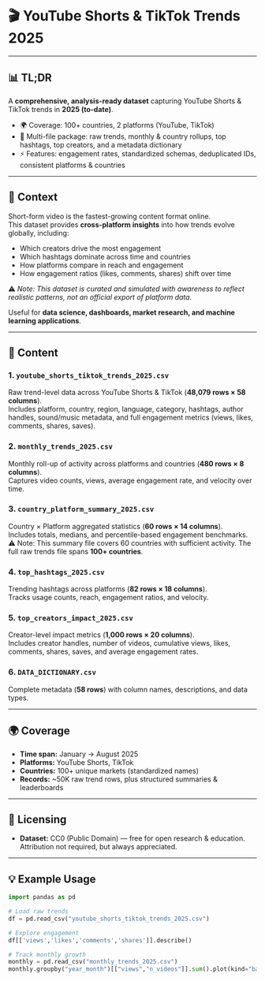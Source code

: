 # 🎬 YouTube Shorts & TikTok Trends 2025  

---

## 📊 TL;DR  
A **comprehensive, analysis-ready dataset** capturing YouTube Shorts & TikTok trends in **2025 (to-date)**.  

- 🌍 Coverage: 100+ countries, 2 platforms (YouTube, TikTok)  
- 📂 Multi-file package: raw trends, monthly & country rollups, top hashtags, top creators, and a metadata dictionary  
- ⚡ Features: engagement rates, standardized schemas, deduplicated IDs, consistent platforms & countries  

---

## 📌 Context  
Short-form video is the fastest-growing content format online.  
This dataset provides **cross-platform insights** into how trends evolve globally, including:  

- Which creators drive the most engagement  
- Which hashtags dominate across time and countries  
- How platforms compare in reach and engagement  
- How engagement ratios (likes, comments, shares) shift over time  

⚠️ *Note: This dataset is curated and simulated with awareness to reflect realistic patterns, not an official export of platform data.*  

Useful for **data science, dashboards, market research, and machine learning applications**.  

---

## 📂 Content  

### 1. `youtube_shorts_tiktok_trends_2025.csv`  
Raw trend-level data across YouTube Shorts & TikTok (**48,079 rows × 58 columns**).  
Includes platform, country, region, language, category, hashtags, author handles, sound/music metadata, and full engagement metrics (views, likes, comments, shares, saves).  

### 2. `monthly_trends_2025.csv`  
Monthly roll-up of activity across platforms and countries (**480 rows × 8 columns**).  
Captures video counts, views, average engagement rate, and velocity over time.  

### 3. `country_platform_summary_2025.csv`  
Country × Platform aggregated statistics (**60 rows × 14 columns**).  
Includes totals, medians, and percentile-based engagement benchmarks.  
⚠️ Note: This summary file covers 60 countries with sufficient activity. The full raw trends file spans **100+ countries**.  

### 4. `top_hashtags_2025.csv`  
Trending hashtags across platforms (**82 rows × 18 columns**).  
Tracks usage counts, reach, engagement ratios, and velocity.  

### 5. `top_creators_impact_2025.csv`  
Creator-level impact metrics (**1,000 rows × 20 columns**).  
Includes creator handles, number of videos, cumulative views, likes, comments, shares, saves, and average engagement rates.  

### 6. `DATA_DICTIONARY.csv`  
Complete metadata (**58 rows**) with column names, descriptions, and data types.  

---

## 🌍 Coverage  
- **Time span:** January → August 2025  
- **Platforms:** YouTube Shorts, TikTok  
- **Countries:** 100+ unique markets (standardized names)  
- **Records:** ~50K raw trend rows, plus structured summaries & leaderboards  

---

## 📜 Licensing  
- **Dataset:** CC0 (Public Domain) — free for open research & education.  
Attribution not required, but always appreciated.  

---

## 💡 Example Usage  

```python
import pandas as pd

# Load raw trends
df = pd.read_csv("youtube_shorts_tiktok_trends_2025.csv")

# Explore engagement
df[['views','likes','comments','shares']].describe()

# Track monthly growth
monthly = pd.read_csv("monthly_trends_2025.csv")
monthly.groupby("year_month")[["views","n_videos"]].sum().plot(kind="bar")
